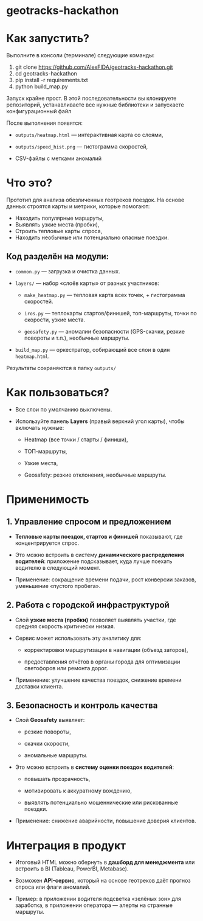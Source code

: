 # geotracks-hackathon

# Как запустить?

Выполните в консоли (терминале) следующие команды:

1) git clone https://github.com/AlexFIDA/geotracks-hackathon.git
2) cd geotracks-hackathon 
3) pip install -r requirements.txt 
4) python build_map.py 

Запуск крайне прост. В этой последовательности вы клонируете репозиторий, устанавливаете все нужные библиотеки и запускаете конфигурационный файл

После выполнения появятся:

- `outputs/heatmap.html` — интерактивная карта со слоями,
    
- `outputs/speed_hist.png` — гистограмма скоростей,
    
- CSV-файлы с метками аномалий


# Что это?

Прототип для анализа обезличенных геотреков поездок.
На основе данных строятся карты и метрики, которые помогают:

- Находить популярные маршруты,
- Выявлять узкие места (пробки),
- Строить тепловые карты спроса,
- Находить необычные или потенциально опасные поездки.


## Код разделён на модули:

- `common.py` — загрузка и очистка данных.
    
- `layers/` — набор «слоёв карты» от разных участников:
    
    - `make_heatmap.py` — тепловая карта всех точек, + гистограмма скоростей.
        
    - `iros.py` — теплокарты стартов/финишей, топ-маршруты, точки по скорости, узкие места.
        
    - `geosafety.py` — аномалии безопасности (GPS-скачки, резкие повороты и т.п.), необычные маршруты.
        
- `build_map.py` — оркестратор, собирающий все слои в один `heatmap.html`.
    

Результаты сохраняются в папку `outputs/`


# Как пользоваться?

- Все слои по умолчанию выключены.
    
- Используйте панель **Layers** (правый верхний угол карты), чтобы включать нужные:
    
    - Heatmap (все точки / старты / финиши),
        
    - ТОП-маршруты,
        
    - Узкие места,
        
    - Geosafety: резкие отклонения, необычные маршруты.



# Применимость

## 1. Управление спросом и предложением

- **Тепловые карты поездок, стартов и финишей** показывают, где концентрируется спрос.
    
- Это можно встроить в систему **динамического распределения водителей**: приложение подсказывает, куда лучше поехать водителю в следующий момент.
    
- Применение: сокращение времени подачи, рост конверсии заказов, уменьшение «пустого пробега».


## 2. Работа с городской инфраструктурой

- Слой **узкие места (пробки)** позволяет выявлять участки, где средняя скорость критически низкая.
    
- Сервис может использовать эту аналитику для:
    
    - корректировки маршрутизации в навигации (объезд заторов),
        
    - предоставления отчётов в органы города для оптимизации светофоров или ремонта дорог.
        
- Применение: улучшение качества поездок, снижение времени доставки клиента.

## 3. Безопасность и контроль качества

- Слой **Geosafety** выявляет:
    
    - резкие повороты,
        
    - скачки скорости,
        
    - аномальные маршруты.
        
- Это можно встроить в **систему оценки поездок водителей**:
    
    - повышать прозрачность,
        
    - мотивировать к аккуратному вождению,
        
    - выявлять потенциально мошеннические или рискованные поездки.
        
- Применение: снижение аварийности, повышение доверия клиентов.


# Интеграция в продукт

- Итоговый HTML можно обернуть в **дашборд для менеджмента** или встроить в BI (Tableau, PowerBI, Metabase).
    
- Возможен **API-сервис**, который на основе геотреков даёт прогноз спроса или флаги аномалий.
    
- Пример: в приложении водителя подсветка «зелёных зон» для заработка, в приложении оператора — алерты на странные маршруты.
